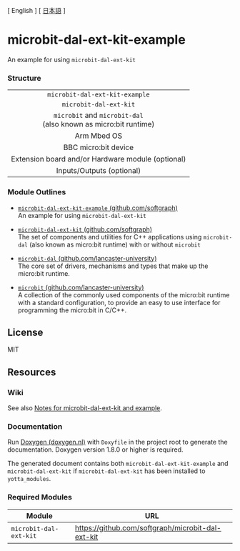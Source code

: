 [ English ] [ [日本語](README_ja.md) ]

# microbit-dal-ext-kit-example

An example for using `microbit-dal-ext-kit`

### Structure

<table><tr><td align="center">
	<code>microbit-dal-ext-kit-example</code>
</td></tr><tr><td align="center">
	<code>microbit-dal-ext-kit</code>
</td></tr><tr><td align="center">
	<code>microbit</code> and <code>microbit-dal</code> <br>
	(also known as micro:bit runtime)
</td></tr><tr><td align="center">
	Arm Mbed OS
</td></tr><tr><td align="center">
	BBC micro:bit device
</td></tr><tr><td align="center">
	Extension board and/or Hardware module (optional)
</td></tr><tr><td align="center">
	Inputs/Outputs (optional)
</td></tr></table>

### Module Outlines

+ [`microbit-dal-ext-kit-example` (github.com/softgraph)](https://github.com/softgraph/microbit-dal-ext-kit-example) <br>
	An example for using `microbit-dal-ext-kit`

+ [`microbit-dal-ext-kit` (github.com/softgraph)](https://github.com/softgraph/microbit-dal-ext-kit) <br>
	The set of components and utilities for C++ applications using `microbit-dal` (also known as micro:bit runtime) with or without `microbit`

+ [`microbit-dal` (github.com/lancaster-university)](https://github.com/lancaster-university/microbit-dal) <br>
	The core set of drivers, mechanisms and types that make up the micro:bit runtime.

+ [`microbit` (github.com/lancaster-university)](https://github.com/lancaster-university/microbit) <br>
	A collection of the commonly used components of the micro:bit runtime with a standard configuration, to provide an easy to use interface for programming the micro:bit in C/C++.

## License

MIT

## Resources

### Wiki

See also [Notes for microbit-dal-ext-kit and example](https://github.com/softgraph/microbit-dal-ext-kit-example/wiki).

### Documentation

Run [Doxygen (doxygen.nl)](http://www.doxygen.nl/download.html#latestsrc) with `Doxyfile` in the project root to generate the documentation. Doxygen version 1.8.0 or higher is required.

The generated document contains both `microbit-dal-ext-kit-example` and `microbit-dal-ext-kit` if `microbit-dal-ext-kit` has been installed to `yotta_modules`.

### Required Modules

Module                 | URL
---------------------- | ---
`microbit-dal-ext-kit` | https://github.com/softgraph/microbit-dal-ext-kit
